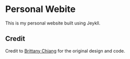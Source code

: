 # Personal Webite

This is my personal website built using Jeykll.

## Credit

Credit to [Brittany Chiang](https://github.com/bchiang7/bchiang7.github.io) for the original design and code.
